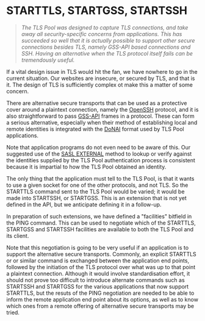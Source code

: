 STARTTLS, STARTGSS, STARTSSH
============================

>   *The TLS Pool was designed to capture TLS connections, and take away all
>   security-specific concerns from applications.  This has succeeded so well
>   that it is actually possible to support other secure connections besides
>   TLS, namely GSS-API based connections and SSH.  Having an alternative when
>   the TLS protocol itself fails can be tremendously useful.*

If a vital design issue in TLS would hit the fan, we have nowhere to go in
the current situation.
Our websites are insecure, or secured by TLS, and that is it.  The design of
TLS is sufficiently complex ot make this a matter of some concern.

There are alternative secure transports that can be used as a protective
cover around a plaintext connection, namely the
[OpenSSH](https://tools.ietf.org/html/rfc4251)
protocol, and it
is also straightforward to pass
[GSS-API](http://tools.ietf.org/html/rfc2743)
frames in a protocol.  These
can form a serious alternative, especially when their method of establishing
local and remote identities is integrated with the
[DoNAI](http://donai.arpa2.net)
format used by TLS Pool applications.

Note that application programs do not even need to be aware of this.  Our
suggested use of the
[SASL EXTERNAL](http://tools.ietf.org/html/rfc4422#appendix-A)
method to lookup or verify against the
identities supplied by the TLS Pool authentication process is consistent
because it is impartial to how the TLS Pool obtained an identity.

The only thing that the application must tell to the TLS Pool, is that it
wants to use a given socket for one of the other protocols, and not TLS.
So the STARTTLS command sent to the TLS Pool would be varied; it would be
made into STARTSSH, or STARTGSS.  This is an extension that is not yet
defined in the API, but we anticipate defining it in a follow-up.

In preparation of such extensions, we have defined a "facilities" bitfield
in the PING command.  This can be used to negotiate which of the STARTTLS,
STARTGSS and STARTSSH facilities are available to both the TLS Pool and its
client.

Note that this negotiation is going to be very useful if an application
is to support the alternative secure transports.  Commonly, an explicit
STARTTLS or <starttls/> or similar command is exchanged between the
application end points, followed by the initiation of the TLS protocol
over what was up to that point a plaintext connection.  Although it would
involve standardisation effort, it should not prove
too difficult to introduce alternate commands such as STARTSSH and STARTGSS
for the various applications that now support STARTTLS, but the resuts of the
PING negotiation are needed to be able to inform the remote application
end point about its options, as well as to know which ones from a remote
offering of alternative secure transports may be tried.


